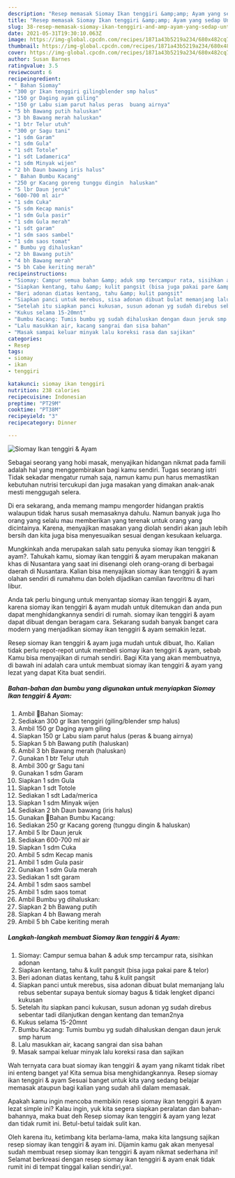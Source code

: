 ```yaml
---
description: "Resep memasak Siomay Ikan tenggiri &amp;amp; Ayam yang sedap Untuk Jualan"
title: "Resep memasak Siomay Ikan tenggiri &amp;amp; Ayam yang sedap Untuk Jualan"
slug: 38-resep-memasak-siomay-ikan-tenggiri-and-amp-ayam-yang-sedap-untuk-jualan
date: 2021-05-31T19:30:10.063Z
image: https://img-global.cpcdn.com/recipes/1871a43b5219a234/680x482cq70/siomay-ikan-tenggiri-ayam-foto-resep-utama.jpg
thumbnail: https://img-global.cpcdn.com/recipes/1871a43b5219a234/680x482cq70/siomay-ikan-tenggiri-ayam-foto-resep-utama.jpg
cover: https://img-global.cpcdn.com/recipes/1871a43b5219a234/680x482cq70/siomay-ikan-tenggiri-ayam-foto-resep-utama.jpg
author: Susan Barnes
ratingvalue: 3.5
reviewcount: 6
recipeingredient:
- " Bahan Siomay"
- "300 gr Ikan tenggiri gilingblender smp halus"
- "150 gr Daging ayam giling"
- "150 gr Labu siam parut halus peras  buang airnya"
- "5 bh Bawang putih haluskan"
- "3 bh Bawang merah haluskan"
- "1 btr Telur utuh"
- "300 gr Sagu tani"
- "1 sdm Garam"
- "1 sdm Gula"
- "1 sdt Totole"
- "1 sdt Ladamerica"
- "1 sdm Minyak wijen"
- "2 bh Daun bawang iris halus"
- " Bahan Bumbu Kacang"
- "250 gr Kacang goreng tunggu dingin  haluskan"
- "5 lbr Daun jeruk"
- "600-700 ml air"
- "1 sdm Cuka"
- "5 sdm Kecap manis"
- "1 sdm Gula pasir"
- "1 sdm Gula merah"
- "1 sdt garam"
- "1 sdm saos sambel"
- "1 sdm saos tomat"
- " Bumbu yg dihaluskan"
- "2 bh Bawang putih"
- "4 bh Bawang merah"
- "5 bh Cabe keriting merah"
recipeinstructions:
- "Siomay: Campur semua bahan &amp; aduk smp tercampur rata, sisihkan adonan"
- "Siapkan kentang, tahu &amp; kulit pangsit (bisa juga pakai pare &amp; telor)"
- "Beri adonan diatas kentang, tahu &amp; kulit pangsit"
- "Siapkan panci untuk merebus, sisa adonan dibuat bulat memanjang lalu rebus sebentar supaya bentuk siomay bagus &amp; tidak lengket dipanci kukusan"
- "Setelah itu siapkan panci kukusan, susun adonan yg sudah direbus sebentar tadi dilanjutkan dengan kentang dan teman2nya"
- "Kukus selama 15-20mnt"
- "Bumbu Kacang: Tumis bumbu yg sudah dihaluskan dengan daun jeruk smp harum"
- "Lalu masukkan air, kacang sangrai dan sisa bahan"
- "Masak sampai keluar minyak lalu koreksi rasa dan sajikan"
categories:
- Resep
tags:
- siomay
- ikan
- tenggiri

katakunci: siomay ikan tenggiri 
nutrition: 238 calories
recipecuisine: Indonesian
preptime: "PT29M"
cooktime: "PT38M"
recipeyield: "3"
recipecategory: Dinner

---
```



![Siomay Ikan tenggiri &amp; Ayam](https://img-global.cpcdn.com/recipes/1871a43b5219a234/680x482cq70/siomay-ikan-tenggiri-ayam-foto-resep-utama.jpg)

Sebagai seorang yang hobi masak, menyajikan hidangan nikmat pada famili adalah hal yang menggembirakan bagi kamu sendiri. Tugas seorang istri Tidak sekadar mengatur rumah saja, namun kamu pun harus memastikan kebutuhan nutrisi tercukupi dan juga masakan yang dimakan anak-anak mesti menggugah selera.

Di era  sekarang, anda memang mampu mengorder hidangan praktis walaupun tidak harus susah memasaknya dahulu. Namun banyak juga lho orang yang selalu mau memberikan yang terenak untuk orang yang dicintainya. Karena, menyajikan masakan yang diolah sendiri akan jauh lebih bersih dan kita juga bisa menyesuaikan sesuai dengan kesukaan keluarga. 



Mungkinkah anda merupakan salah satu penyuka siomay ikan tenggiri &amp; ayam?. Tahukah kamu, siomay ikan tenggiri &amp; ayam merupakan makanan khas di Nusantara yang saat ini disenangi oleh orang-orang di berbagai daerah di Nusantara. Kalian bisa menyajikan siomay ikan tenggiri &amp; ayam olahan sendiri di rumahmu dan boleh dijadikan camilan favoritmu di hari libur.

Anda tak perlu bingung untuk menyantap siomay ikan tenggiri &amp; ayam, karena siomay ikan tenggiri &amp; ayam mudah untuk ditemukan dan anda pun dapat menghidangkannya sendiri di rumah. siomay ikan tenggiri &amp; ayam dapat dibuat dengan beragam cara. Sekarang sudah banyak banget cara modern yang menjadikan siomay ikan tenggiri &amp; ayam semakin lezat.

Resep siomay ikan tenggiri &amp; ayam juga mudah untuk dibuat, lho. Kalian tidak perlu repot-repot untuk membeli siomay ikan tenggiri &amp; ayam, sebab Kamu bisa menyajikan di rumah sendiri. Bagi Kita yang akan membuatnya, di bawah ini adalah cara untuk membuat siomay ikan tenggiri &amp; ayam yang lezat yang dapat Kita buat sendiri.

<!--inarticleads1-->

##### Bahan-bahan dan bumbu yang digunakan untuk menyiapkan Siomay Ikan tenggiri &amp; Ayam:

1. Ambil  🍁Bahan Siomay:
1. Sediakan 300 gr Ikan tenggiri (giling/blender smp halus)
1. Ambil 150 gr Daging ayam giling
1. Siapkan 150 gr Labu siam parut halus (peras &amp; buang airnya)
1. Siapkan 5 bh Bawang putih (haluskan)
1. Ambil 3 bh Bawang merah (haluskan)
1. Gunakan 1 btr Telur utuh
1. Ambil 300 gr Sagu tani
1. Gunakan 1 sdm Garam
1. Siapkan 1 sdm Gula
1. Siapkan 1 sdt Totole
1. Sediakan 1 sdt Lada/merica
1. Siapkan 1 sdm Minyak wijen
1. Sediakan 2 bh Daun bawang (iris halus)
1. Gunakan  🍁Bahan Bumbu Kacang:
1. Sediakan 250 gr Kacang goreng (tunggu dingin &amp; haluskan)
1. Ambil 5 lbr Daun jeruk
1. Sediakan 600-700 ml air
1. Siapkan 1 sdm Cuka
1. Ambil 5 sdm Kecap manis
1. Ambil 1 sdm Gula pasir
1. Gunakan 1 sdm Gula merah
1. Sediakan 1 sdt garam
1. Ambil 1 sdm saos sambel
1. Ambil 1 sdm saos tomat
1. Ambil  Bumbu yg dihaluskan:
1. Siapkan 2 bh Bawang putih
1. Siapkan 4 bh Bawang merah
1. Ambil 5 bh Cabe keriting merah




<!--inarticleads2-->

##### Langkah-langkah membuat Siomay Ikan tenggiri &amp; Ayam:

1. Siomay: Campur semua bahan &amp; aduk smp tercampur rata, sisihkan adonan
1. Siapkan kentang, tahu &amp; kulit pangsit (bisa juga pakai pare &amp; telor)
1. Beri adonan diatas kentang, tahu &amp; kulit pangsit
1. Siapkan panci untuk merebus, sisa adonan dibuat bulat memanjang lalu rebus sebentar supaya bentuk siomay bagus &amp; tidak lengket dipanci kukusan
1. Setelah itu siapkan panci kukusan, susun adonan yg sudah direbus sebentar tadi dilanjutkan dengan kentang dan teman2nya
1. Kukus selama 15-20mnt
1. Bumbu Kacang: Tumis bumbu yg sudah dihaluskan dengan daun jeruk smp harum
1. Lalu masukkan air, kacang sangrai dan sisa bahan
1. Masak sampai keluar minyak lalu koreksi rasa dan sajikan




Wah ternyata cara buat siomay ikan tenggiri &amp; ayam yang nikamt tidak ribet ini enteng banget ya! Kita semua bisa menghidangkannya. Resep siomay ikan tenggiri &amp; ayam Sesuai banget untuk kita yang sedang belajar memasak ataupun bagi kalian yang sudah ahli dalam memasak.

Apakah kamu ingin mencoba membikin resep siomay ikan tenggiri &amp; ayam lezat simple ini? Kalau ingin, yuk kita segera siapkan peralatan dan bahan-bahannya, maka buat deh Resep siomay ikan tenggiri &amp; ayam yang lezat dan tidak rumit ini. Betul-betul taidak sulit kan. 

Oleh karena itu, ketimbang kita berlama-lama, maka kita langsung sajikan resep siomay ikan tenggiri &amp; ayam ini. Dijamin kamu gak akan menyesal sudah membuat resep siomay ikan tenggiri &amp; ayam nikmat sederhana ini! Selamat berkreasi dengan resep siomay ikan tenggiri &amp; ayam enak tidak rumit ini di tempat tinggal kalian sendiri,ya!.


